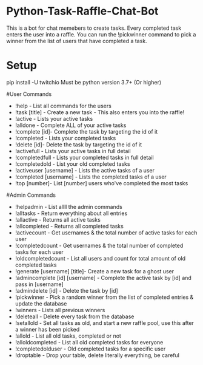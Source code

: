 # Python-Task-Raffle-Chat-Bot
This is a bot for chat memebers to create tasks. Every completed task enters the user into a raffle. You can run the !pickwinner command to pick a winner from the list of users that have completed a task. 

# Setup
pip install -U twitchio
Must be python version 3.7+ (Or higher)

#User Commands
- !help - List all commands for the users
- !task [title] - Create a new task - This also enters you into the raffle!
- !active - Lists your active tasks
- !alldone - Complete ALL of your active tasks
- !complete [id]- Complete the task by targeting the id of it
- !completed - Lists your completed tasks
- !delete [id]- Delete the task by targeting the id of it
- !activefull - Lists your active tasks in full detail
- !completedfull - Lists your completed tasks in full detail
- !completedold - List your old completed tasks
- !activeuser [username] - Lists the active tasks of a user
- !completed [username] - Lists the completed tasks of a user
- !top [number]- List [number] users who've completed the most tasks

#Admin Commands
- !helpadmin - List allll the admin commands
- !alltasks - Return everything about all entries
- !allactive - Returns all active tasks
- !allcompleted - Returns all completed tasks
- !activecount - Get usernames & the total number of active tasks for each user
- !completedcount - Get usernames & the total number of completed tasks for each user
- !oldcompletedcount - List all users and count for total amount of old completed tasks
- !generate [username] [title]- Create a new task for a ghost user
- !admincomplete [id] [username] - Complete the active task by [id] and pass in [username]
- !admindelete [id] - Delete the task by [id]
- !pickwinner - Pick a random winner from the list of completed entries & update the database
- !winners - Lists all previous winners
- !deleteall - Delete every task from the database
- !setallold - Set all tasks as old, and start a new raffle pool, use this after a winner has been picked
- !allold - List all old tasks, completed or not
- !alloldcompleted - List all old completed tasks for everyone
- !completedolduser - Old completed tasks for a specific user
- !droptable - Drop your table, delete literally everything, be careful
